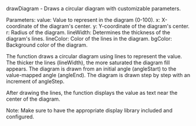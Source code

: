
  drawDiagram - Draws a circular diagram with customizable parameters.

  Parameters:
    value:      Value to represent in the diagram (0-100).
    x:          X-coordinate of the diagram's center.
    y:          Y-coordinate of the diagram's center.
    r:          Radius of the diagram.
    lineWidth:  Determines the thickness of the diagram's lines.
    lineColor:  Color of the lines in the diagram.
    bgColor:    Background color of the diagram.

  The function draws a circular diagram using lines to represent the value.
  The thicker the lines (lineWidth), the more saturated the diagram fill appears.
  The diagram is drawn from an initial angle (angleStart) to the value-mapped angle (angleEnd).
  The diagram is drawn step by step with an increment of angleStep.

  After drawing the lines, the function displays the value as text near the center of the diagram.

  Note: Make sure to have the appropriate display library included and configured.






  
